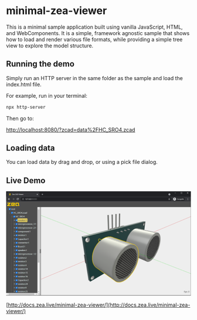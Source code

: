 # minimal-zea-viewer

This is a minimal sample application built using vanilla JavaScript, HTML, and
WebComponents. It is a simple, framework agnostic sample that shows how to load
and render various file formats, while providing a simple tree view to explore
the model structure.

## Running the demo

Simply run an HTTP server in the same folder as the sample and load the index.html
file.

For example, run in your terminal:

```bash
npx http-server
```

Then go to:

[http://localhost:8080/?zcad=data%2FHC_SRO4.zcad](http://localhost:8080/?zcad=data%2FHC_SRO4.zcad)

## Loading data

You can load data by drag and drop, or using a pick file dialog.

## Live Demo

![Live Demo](docs/images/Screenshot.png)

[http://docs.zea.live/minimal-zea-viewer/](http://docs.zea.live/minimal-zea-viewer/)
